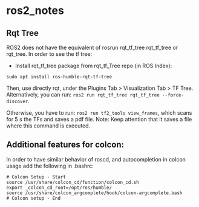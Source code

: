 # ros2_notes

## Rqt Tree
ROS2 does not have the equivalent of rosrun rqt_tf_tree rqt_tf_tree or rqt_tree. In order to see the tf tree:
 - Install rqt_tf_tree package from rqt_tf_Tree repo (in ROS Index):
```
sudo apt install ros-humble-rqt-tf-tree
```
Then, use directly rqt, under the Plugins Tab > Visualization Tab > TF Tree. Alternatively, you can run: `ros2 run rqt_tf_tree rqt_tf_tree --force-discover`.

Otherwise, you have to run: `ros2 run tf2_tools view_frames`, which scans for 5 s the TFs and saves a pdf file. Note: Keep attention that it saves a file where this command is executed.

## Additional features for colcon:
In order to have similar behavior of roscd, and autocompletion in colcon usage add the following in .bashrc:
```
# Colcon Setup - Start
source /usr/share/colcon_cd/function/colcon_cd.sh
export _colcon_cd_root=/opt/ros/humble/
source /usr/share/colcon_argcomplete/hook/colcon-argcomplete.bash
# Colcon setup - End
```